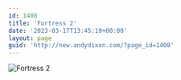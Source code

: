 ```yaml
---
id: 1408
title: 'Fortress 2'
date: '2023-03-17T13:45:19+00:00'
layout: page
guid: 'http://new.andydixon.com/?page_id=1408'
---
```


![Fortress 2](https://i0.wp.com/assets.g8x2.ldn.idrivee2-23.com/posters/Fortress%202%2001.jpg?w=1200&ssl=1 "Fortress 2")